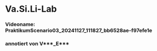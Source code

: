 # Va.Si.Li-Lab

### Videoname: PraktikumScenario03_20241127_111827_bb6528ae-f97efe1e

### annotiert von V***_E***
